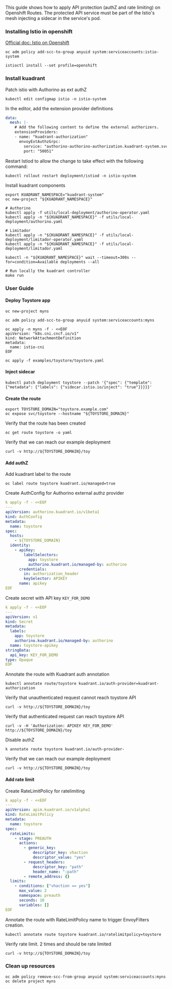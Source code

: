This guide shows how to apply API protection (authZ and rate limiting) on Openshift Routes.
The protected API service must be part of the Istio's mesh injecting a sidecar in the service's pod.

### Installing Istio in openshift

[Official doc: Istio on Openshift](https://istio.io/latest/docs/setup/platform-setup/openshift/)

```
oc adm policy add-scc-to-group anyuid system:serviceaccounts:istio-system
```

```
istioctl install --set profile=openshift
```

### Install kuadrant

Patch istio with Authorino as ext authZ
```
kubectl edit configmap istio -n istio-system
```

In the editor, add the extension provider definitions
```yaml
data:
  mesh: |-
    # Add the following content to define the external authorizers.
    extensionProviders:
    - name: "kuadrant-authorization"
      envoyExtAuthzGrpc:
        service: "authorino-authorino-authorization.kuadrant-system.svc.cluster.local"
        port: "50051"
```

Restart Istiod to allow the change to take effect with the following command:
```
kubectl rollout restart deployment/istiod -n istio-system
```

Install kuadrant components

```
export KUADRANT_NAMESPACE="kuadrant-system"
oc new-project "${KUADRANT_NAMESPACE}"

# Authorino
kubectl apply -f utils/local-deployment/authorino-operator.yaml
kubectl apply -n "${KUADRANT_NAMESPACE}" -f utils/local-deployment/authorino.yaml

# Limitador
kubectl apply -n "${KUADRANT_NAMESPACE}" -f utils/local-deployment/limitador-operator.yaml
kubectl apply -n "${KUADRANT_NAMESPACE}" -f utils/local-deployment/limitador.yaml

kubectl -n "${KUADRANT_NAMESPACE}" wait --timeout=300s --for=condition=Available deployments --all

# Run locally the kuadrant controller
make run
```

### User Guide

#### Deploy Toystore app

```
oc new-project myns

oc adm policy add-scc-to-group anyuid system:serviceaccounts:myns

oc apply -n myns -f - <<EOF
apiVersion: "k8s.cni.cncf.io/v1"
kind: NetworkAttachmentDefinition
metadata:
  name: istio-cni
EOF

oc apply -f examples/toystore/toystore.yaml
```

#### Inject sidecar

```
kubectl patch deployment toystore --patch '{"spec": {"template": {"metadata": {"labels": {"sidecar.istio.io/inject": "true"}}}}}'
```

#### Create the route

```
export TOYSTORE_DOMAIN="toystore.example.com"
oc expose svc/toystore --hostname "${TOYSTORE_DOMAIN}"
```

Verify that the route has been created

```
oc get route toystore -o yaml
```

Verify that we can reach our example deployment

```
curl -v http://${TOYSTORE_DOMAIN}/toy
```

#### Add authZ

Add kuadrant label to the route

```
oc label route toystore kuadrant.io/managed=true
```

Create AuthConfig for Authorino external authz provider

```yaml
k apply -f - <<EOF
---
apiVersion: authorino.kuadrant.io/v1beta1
kind: AuthConfig
metadata:
  name: toystore
spec:
  hosts:
    - ${TOYSTORE_DOMAIN}
  identity:
    - apiKey:
        labelSelectors:
          app: toystore
          authorino.kuadrant.io/managed-by: authorino
      credentials:
        in: authorization_header
        keySelector: APIKEY
      name: apikey
EOF
```

Create secret with API key `KEY_FOR_DEMO`

```yaml
k apply -f - <<EOF
---
apiVersion: v1
kind: Secret
metadata:
  labels:
    app: toystore
    authorino.kuadrant.io/managed-by: authorino
  name: toystore-apikey
stringData:
  api_key: KEY_FOR_DEMO
type: Opaque
EOF
```

Annotate the route with Kuadrant auth annotation

```
kubectl annotate route/toystore kuadrant.io/auth-provider=kuadrant-authorization
```

Verify that unauthenticated request cannot reach toystore API

```
curl -v http://${TOYSTORE_DOMAIN}/toy
```

Verify that authenticated request can reach toystore API

```
curl -v -H 'Authorization: APIKEY KEY_FOR_DEMO' http://${TOYSTORE_DOMAIN}/toy
```

Disable authZ

```
k annotate route toystore kuadrant.io/auth-provider-
```

Verify that we can reach our example deployment

```
curl -v http://${TOYSTORE_DOMAIN}/toy
```

#### Add rate limit

Create RateLimitPolicy for ratelimiting

```yaml
k apply -f - <<EOF
---
apiVersion: apim.kuadrant.io/v1alpha1
kind: RateLimitPolicy
metadata:
  name: toystore
spec:
  rateLimits:
    - stage: PREAUTH
      actions:
        - generic_key:
            descriptor_key: vhaction
            descriptor_value: "yes"
        - request_headers:
            descriptor_key: "path"
            header_name: ":path"
        - remote_address: {}
  limits:
    - conditions: ["vhaction == yes"]
      max_value: 2
      namespace: preauth
      seconds: 10
      variables: []
EOF
```

Annotate the route with RateLimitPolicy name to trigger EnvoyFilters creation.

```
kubectl annotate route toystore kuadrant.io/ratelimitpolicy=toystore
```

Verify rate limit. 2 times and should be rate limited

```
curl -v http://${TOYSTORE_DOMAIN}/toy
```

### Clean up resources

```
oc adm policy remove-scc-from-group anyuid system:serviceaccounts:myns
oc delete project myns
```
